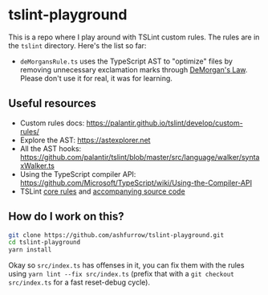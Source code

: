 # tslint-playground

This is a repo where I play around with TSLint custom rules. The rules are in the `tslint` directory. Here's the list so far:

- `deMorgansRule.ts` uses the TypeScript AST to "optimize" files by removing unnecessary exclamation marks through [DeMorgan's Law](https://en.wikipedia.org/wiki/De_Morgan%27s_laws). Please don't use it for real, it was for learning.

## Useful resources

- Custom rules docs: https://palantir.github.io/tslint/develop/custom-rules/
- Explore the AST: https://astexplorer.net
- All the AST hooks: https://github.com/palantir/tslint/blob/master/src/language/walker/syntaxWalker.ts
- Using the TypeScript compiler API: https://github.com/Microsoft/TypeScript/wiki/Using-the-Compiler-API
- TSLint [core rules](https://palantir.github.io/tslint/rules/) and [accompanying source code](https://github.com/palantir/tslint/tree/master/src/rules)

## How do I work on this?

```sh
git clone https://github.com/ashfurrow/tslint-playground.git
cd tslint-playground
yarn install
```

Okay so `src/index.ts` has offenses in it, you can fix them with the rules using `yarn lint --fix src/index.ts` (prefix that with a `git checkout src/index.ts` for a fast reset-debug cycle).
